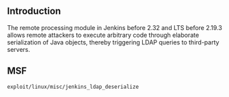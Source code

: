<languages  />

Introduction
------------

The remote processing module in Jenkins before 2.32 and LTS before 2.19.3 allows remote attackers to execute arbitrary code through elaborate serialization of Java objects, thereby triggering LDAP queries to third-party servers.

MSF
---

    exploit/linux/misc/jenkins_ldap_deserialize